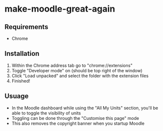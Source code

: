 # make-moodle-great-again

## Requirements

- Chrome

## Installation

1. Within the Chrome address tab go to "chrome://extensions"
2. Toggle "Developer mode" on (should be top right of the window)
3. Click "Load unpacked" and select the folder with the extension files
4. Finished!

## Usuage

- In the Moodle dashboard while using the "All My Units" section, you'll be able to toggle the visibility of units
- Toggling can be done through the "Customise this page" mode
- This also removes the copyright banner when you startup Moodle
